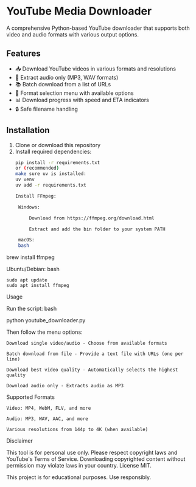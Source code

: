 # YouTube Media Downloader

A comprehensive Python-based YouTube downloader that supports both video and audio formats with various output options.

## Features

- 📥 Download YouTube videos in various formats and resolutions
- 🎵 Extract audio only (MP3, WAV formats)
- 📚 Batch download from a list of URLs
- 🎯 Format selection menu with available options
- 📊 Download progress with speed and ETA indicators
- 🔒 Safe filename handling

## Installation

1. Clone or download this repository
2. Install required dependencies:
   ```bash
   pip install -r requirements.txt
   or (recommended)
   make sure uv is installed:
   uv venv
   uv add -r requirements.txt 
   
   Install FFmpeg:

    Windows:

        Download from https://ffmpeg.org/download.html

        Extract and add the bin folder to your system PATH

    macOS:
    bash

brew install ffmpeg

Ubuntu/Debian:
bash

    sudo apt update
    sudo apt install ffmpeg

Usage

Run the script:
bash

python youtube_downloader.py

Then follow the menu options:

    Download single video/audio - Choose from available formats

    Batch download from file - Provide a text file with URLs (one per line)

    Download best video quality - Automatically selects the highest quality

    Download audio only - Extracts audio as MP3

Supported Formats

    Video: MP4, WebM, FLV, and more

    Audio: MP3, WAV, AAC, and more

    Various resolutions from 144p to 4K (when available)

 

Disclaimer

This tool is for personal use only. Please respect copyright laws and YouTube's Terms of Service. Downloading copyrighted content without permission may violate laws in your country.
License MIT.

This project is for educational purposes. Use responsibly.
